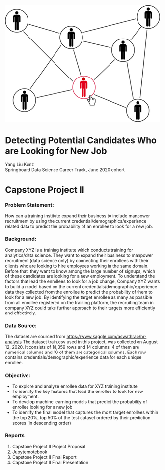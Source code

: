 ![cover_photo](./src/cover_photo.png)
# Detecting Potential Candidates Who are Looking for New Job
Yang Liu Kunz
<br/>Springboard Data Science Career Track, June 2020 cohort

# Capstone Project II
### Problem Statement: 
How can a training institute expand their business to include manpower recruitment by using the current credential/demographics/experience related data to predict the probability of an enrollee to look for a new job.

### Background:
Company XYZ is a training institute which conducts training for analytics/data science. They want to expand their business to manpower recruitment (data science only) by connecting their enrollees with their clients who are looking to hire employees working in the same domain. Before that, they want to know among the large number of signups, which of these candidates are looking for a new employment. To understand the factors that lead the enrollees to look for a job change, Company XYZ wants to build a model based on the current credentials/demographic/experience data they collected from the enrollee to predict the probability of them to look for a new job. By identifying the target enrollee as many as possible from all enrollee registered on the training platform, the recruiting team in company XYZ could take further approach to their targets more efficiently and effectively. 

### Data Source:
The dataset are sourced from https://www.kaggle.com/aswathrao/hr-analysis 
The dataset train.csv used in this project, was collected on August 12, 2020. It consists of 18,359 rows and 14 columns, 4 of them are numerical columns and 10 of them are categorical columns. Each row contains credentials/demographic/experience data for each unique enrollee. 

### Objective:
- To explore and analyze enrollee data for XYZ training institute 
- To identify the key features that lead the enrollee to look for new employment.
- To develop machine learning models that predict the probability of enrollee looking for a new job
- To identify the final model that captures the most target enrollees within the top 20%, top 50% of the test dataset ordered by their prediction scores (in descending order)


### Reports
1. Capstone Project II Project Proposal
2. Jupyternotebook
3. Capstone Project II Final Report
4. Capstone Project II Final Presentation
